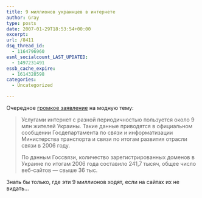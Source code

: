 ```yaml
---
title: 9 миллионов украинцев в интернете
author: Gray
type: posts
date: 2007-01-29T18:53:54+00:00
excerpt:
url: /8411
dsq_thread_id:
  - 1164796960
esml_socialcount_LAST_UPDATED:
  - 1497231491
essb_cache_expire:
  - 1614328598
categories:
  - Uncategorized

---
```








Очередное <a href="http://www.korrespondent.net/main/177175/" target="_blank">громкое заявление</a> на модную тему:

> Услугами интернет с разной периодичностью пользуется около 9 млн жителей Украины. Такие данные приводятся в официальном сообщении Госдепартамента по связи и информатизации Министерства транспорта и связи по итогам развития отрасли связи в 2006 году.
> 
> По данным Госсвязи, количество зарегистрированных доменов в Украине по итогам 2006 года составило 241,7 тысяч, общее число веб-сайтов &#8212; свыше 36 тыс.

Знать бы только, где эти 9 миллионов ходят, если на сайтах их не видать&#8230;